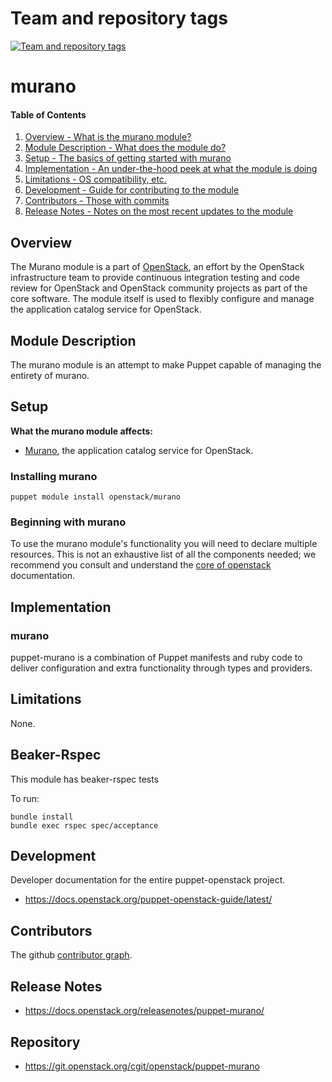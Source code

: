 Team and repository tags
========================

[![Team and repository tags](https://governance.openstack.org/tc/badges/puppet-murano.svg)](https://governance.openstack.org/tc/reference/tags/index.html)

<!-- Change things from this point on -->

murano
======

#### Table of Contents

1. [Overview - What is the murano module?](#overview)
2. [Module Description - What does the module do?](#module-description)
3. [Setup - The basics of getting started with murano](#setup)
4. [Implementation - An under-the-hood peek at what the module is doing](#implementation)
5. [Limitations - OS compatibility, etc.](#limitations)
6. [Development - Guide for contributing to the module](#development)
7. [Contributors - Those with commits](#contributors)
8. [Release Notes - Notes on the most recent updates to the module](#release-notes)

Overview
--------

The Murano module is a part of [OpenStack](https://github.com/openstack), an effort by the OpenStack infrastructure team to provide continuous integration testing and code review for OpenStack and OpenStack community projects as part of the core software. The module itself is used to flexibly configure and manage the application catalog service for OpenStack.

Module Description
------------------

The murano module is an attempt to make Puppet capable of managing the
entirety of murano.

Setup
-----

**What the murano module affects:**

* [Murano](https://wiki.openstack.org/wiki/Murano), the application catalog service for OpenStack.

### Installing murano

    puppet module install openstack/murano

### Beginning with murano

To use the murano module's functionality you will need to declare multiple
resources.  This is not an exhaustive list of all the components needed; we
recommend you consult and understand the
[core of openstack](http://docs.openstack.org) documentation.

Implementation
--------------

### murano

puppet-murano is a combination of Puppet manifests and ruby code to deliver
configuration and extra functionality through types and providers.

Limitations
-----------

None.

Beaker-Rspec
------------

This module has beaker-rspec tests

To run:

```shell
bundle install
bundle exec rspec spec/acceptance
```

Development
-----------

Developer documentation for the entire puppet-openstack project.

* https://docs.openstack.org/puppet-openstack-guide/latest/

Contributors
------------
The github [contributor graph](https://github.com/openstack/puppet-murano/graphs/contributors).

Release Notes
-------------

* https://docs.openstack.org/releasenotes/puppet-murano/

Repository
-------------

* https://git.openstack.org/cgit/openstack/puppet-murano

